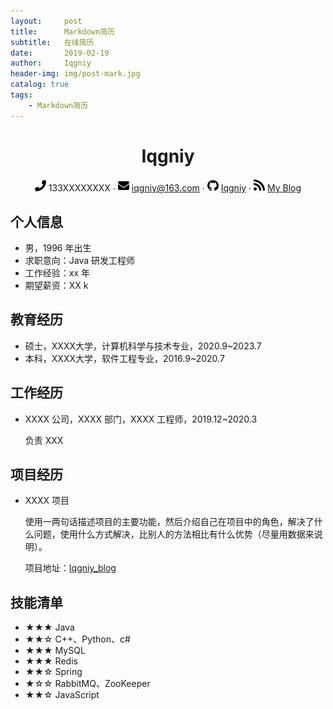 ```yaml
---
layout:     post
title:      Markdown简历
subtitle:   在线简历
date:       2019-02-19
author:     Iqgniy
header-img: img/post-mark.jpg
catalog: true
tags:
    - Markdown简历
---
```

<div align="center">
     <h1>Iqgniy</h1>
     <div>
         <span>
             <img src="img/phone-solid.svg" width="18px">
             133XXXXXXXX
         </span>
         ·
         <span>
             <img src="img/envelope-solid.svg" width="18px">
             <a href="https://mail.163.com">iqgniy@163.com</a>
         </span>
         ·
         <span>
             <img src="img/github-brands.svg" width="18px">
             <a href="https://github.com/Iqgniy">Iqgniy</a>
         </span>
         ·
         <span>
             <img src="img/rss-solid.svg" width="18px">
             <a href="https://iqgniy.github.io/">My Blog</a>
         </span>
     </div>
 </div>


 ## 个人信息

 - 男，1996 年出生
 - 求职意向：Java 研发工程师
 - 工作经验：xx 年
 - 期望薪资：XX k

## 教育经历

- 硕士，XXXX大学，计算机科学与技术专业，2020.9~2023.7
- 本科，XXXX大学，软件工程专业，2016.9~2020.7

## 工作经历

- XXXX 公司，XXXX 部门，XXXX 工程师，2019.12~2020.3

  负责 XXX

## 项目经历

- XXXX 项目

  使用一两句话描述项目的主要功能，然后介绍自己在项目中的角色，解决了什么问题，使用什么方式解决，比别人的方法相比有什么优势（尽量用数据来说明）。

  项目地址：[Iqgniy_blog](https://github.com/Iqgniy/Iqgniy.github.io)

## 技能清单

- ★★★ Java
- ★★☆ C++、Python、c#
- ★★★ MySQL
- ★★★ Redis
- ★★☆ Spring
- ★☆☆ RabbitMQ、ZooKeeper
- ★★☆ JavaScript

